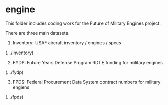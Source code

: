 # engine

This folder includes coding work for the Future of Military Engines project. 

There are three main datasets. 

1. Inventory: USAF aircraft inventory / engines / specs 

(.../inventory)


2. FYDP: Future Years Defense Program RDTE funding for military engines 

(.../fydp) 


3. FPDS: Federal Procurement Data System contract numbers for military engiens 

(.../fpds) 


